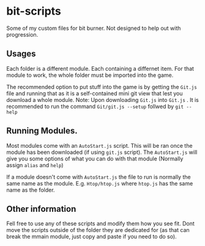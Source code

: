 # bit-scripts
Some of my custom files for bit burner. Not designed to help out with progression.

## Usages
Each folder is a different module. Each containing a differnet item. For that module to work, the whole folder must be imported into the game.

The recommended option to put stuff into the game is by getting the `Git.js` file and running that as it is a self-contained mini git view that lest you download a whole module.
Note: Upon downloading `Git.js` into `Git.js` . It is recommended to run the command `Git/git.js --setup` follwed by `git --help`

## Running Modules.
Most modules come with an `AutoStart.js` script. This will be ran once the module has been downloaded (if using `git.js` script). The `AutoStart.js` will give you some options of what you can do with that module
(Normally assign `alias` and `help`) 

If a module doesn't come with `AutoStart.js` the file to run is normally the same name as the module. E.g. `Htop/htop.js` where `htop.js` has the same name as the folder.

## Other information
Fell free to use any of these scripts and modify them how you see fit.
Dont move the scripts outside of the folder they are dedicated for (as that can break the mmain module, just copy and paste if you need to do so).
